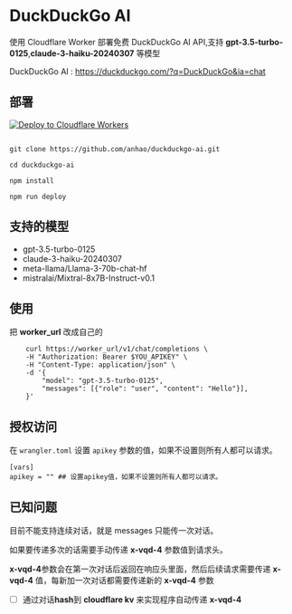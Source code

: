 # DuckDuckGo  AI

使用 Cloudflare Worker 部署免费 DuckDuckGo AI API,支持 **gpt-3.5-turbo-0125**,**claude-3-haiku-20240307** 等模型

DuckDuckGo AI : https://duckduckgo.com/?q=DuckDuckGo&ia=chat

## 部署

[![Deploy to Cloudflare Workers](https://deploy.workers.cloudflare.com/button)](https://deploy.workers.cloudflare.com/?url=https://github.com/anhao/duckduckgo-ai)

```shell

git clone https://github.com/anhao/duckduckgo-ai.git

cd duckduckgo-ai

npm install 

npm run deploy

```

## 支持的模型

- gpt-3.5-turbo-0125
- claude-3-haiku-20240307
- meta-llama/Llama-3-70b-chat-hf
- mistralai/Mixtral-8x7B-Instruct-v0.1

## 使用

把 **worker_url** 改成自己的

```shell
    curl https://worker_url/v1/chat/completions \
    -H "Authorization: Bearer $YOU_APIKEY" \
    -H "Content-Type: application/json" \
    -d '{
        "model": "gpt-3.5-turbo-0125",
        "messages": [{"role": "user", "content": "Hello"}],
    }'

```

## 授权访问

在 `wrangler.toml` 设置 `apikey` 参数的值，如果不设置则所有人都可以请求。

```
[vars]
apikey = "" ## 设置apikey值，如果不设置则所有人都可以请求。 
```

## 已知问题

目前不能支持连续对话，就是 messages 只能传一次对话。

如果要传递多次的话需要手动传递 **x-vqd-4** 参数值到请求头。

**x-vqd-4**参数会在第一次对话后返回在响应头里面，然后后续请求需要传递 **x-vqd-4** 值，每新加一次对话都需要传递新的
**x-vqd-4** 参数

- [ ] 通过对话**hash**到 **cloudflare kv** 来实现程序自动传递 **x-vqd-4**